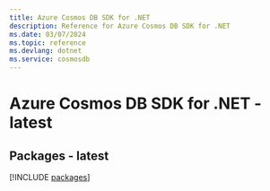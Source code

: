 ```yaml
---
title: Azure Cosmos DB SDK for .NET
description: Reference for Azure Cosmos DB SDK for .NET
ms.date: 03/07/2024
ms.topic: reference
ms.devlang: dotnet
ms.service: cosmosdb
---
```

# Azure Cosmos DB SDK for .NET - latest
## Packages - latest
[!INCLUDE [packages](cosmos-db-index.md)]